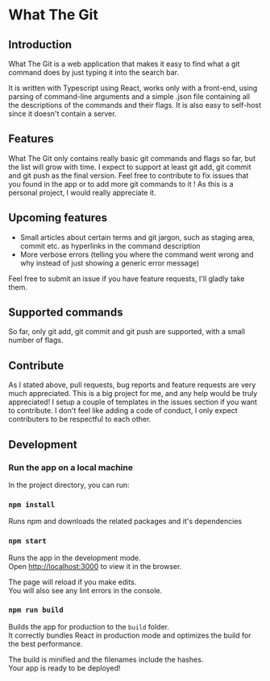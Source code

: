 # What The Git

## Introduction

What The Git is a web application that makes it easy to find what a git command does by just typing it into the search bar.

It is written with Typescript using React, works only with a front-end, using parsing of command-line arguments and a simple .json file containing all the descriptions of the commands and their flags. It is also easy to self-host since it doesn't contain a server.

## Features

What The Git only contains really basic git commands and flags so far, but the list will grow with time. I expect to support at least git add, git commit and git push as the final version. Feel free to contribute to fix issues that you found in the app or to add more git commands to it ! As this is a personal project, I would really appreciate it.

## Upcoming features
* Small articles about certain terms and git jargon, such as staging area, commit etc. as hyperlinks in the command description
* More verbose errors (telling you where the command went wrong and why instead of just showing a generic error message)

Feel free to submit an issue if you have feature requests, I'll gladly take them.

## Supported commands
So far, only git add, git commit and git push are supported, with a small number of flags.

## Contribute

As I stated above, pull requests, bug reports and feature requests are very much appreciated. This is a big project for me, and any help would be truly appreciated! I setup a couple of templates in the issues section if you want to contribute. I don't feel like adding a code of conduct, I only expect contributers to be respectful to each other.

## Development

### Run the app on a local machine

In the project directory, you can run:

### `npm install`
Runs npm and downloads the related packages and it's dependencies

### `npm start`

Runs the app in the development mode.\
Open [http://localhost:3000](http://localhost:3000) to view it in the browser.

The page will reload if you make edits.\
You will also see any lint errors in the console.

### `npm run build`

Builds the app for production to the `build` folder.\
It correctly bundles React in production mode and optimizes the build for the best performance.

The build is minified and the filenames include the hashes.\
Your app is ready to be deployed!
